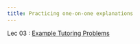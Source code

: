 ```yaml
---
title: Practicing one-on-one explanations
---
```


Lec 03
: [Example Tutoring Problems](https://docs.google.com/document/d/1BObAfQqVAWqNNaGaOo203mRgFaHZJI4ZpuxkB8kRvwU/edit?usp=sharing)

